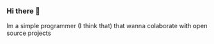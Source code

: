 ### Hi there 👋

Im a simple programmer (I think that) that wanna colaborate with open source
projects
